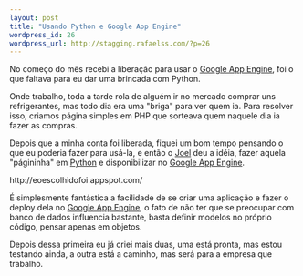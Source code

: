 ```yaml
--- 
layout: post
title: "Usando Python e Google App Engine"
wordpress_id: 26
wordpress_url: http://stagging.rafaelss.com/?p=26
---
```

<p>
  No começo do mês recebi a liberação para usar o <a href="http://appengine.google.com/">Google App Engine</a>,
  foi o que faltava para eu dar uma brincada com Python.
</p>

<p>
  Onde trabalho, toda a tarde rola de alguém ir no mercado comprar uns refrigerantes, mas todo dia era uma "briga"
  para ver quem ia. Para resolver isso, criamos página simples em PHP que sorteava quem naquele dia ia fazer as compras.
</p>

<p>
  Depois que a minha conta foi liberada, fiquei um bom tempo pensando o que eu poderia fazer para usá-la,
  e então o <a href="http://twitter.com/paverama">Joel</a> deu a idéia, fazer aquela "págininha"
  em <a href="http://www.python.org/">Python</a> e disponibilizar no <a href="http://appengine.google.com/">Google App Engine</a>.
</p>

<p>http://eoescolhidofoi.appspot.com/</p>

<p>
  É simplesmente fantástica a facilidade de se criar uma aplicação e fazer o deploy dela
  no <a href="http://appengine.google.com/">Google App Engine</a>, o fato de não ter que
  se preocupar com banco de dados influencia bastante, basta definir modelos no próprio código,
  pensar apenas em objetos.
</p>

<p>
  Depois dessa primeira eu já criei mais duas, uma está pronta, mas estou testando ainda,
  a outra está a caminho, mas será para a empresa que trabalho.
</p>